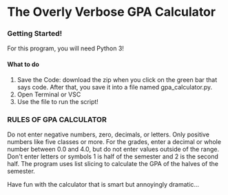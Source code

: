 # The Overly Verbose GPA Calculator

### Getting Started!

For this program, you will need Python 3! 

#### What to do
1. Save the Code: download the zip when you click on the green bar that says code. After that, you save it into a file named gpa_calculator.py.
2. Open Terminal or VSC
3. Use the file to run the script!

### RULES OF GPA CALCULATOR

Do not enter negative numbers, zero, decimals, or letters. Only positive numbers like five classes or more.
For the grades, enter  a decimal or whole number between 0.0 and 4.0, but do not enter values outside of the range.
Don't enter letters or symbols
1 is half of the semester and 2 is the second half. The program uses list slicing to calculate the GPA of the halves of the semester.

Have fun with the calculator that is smart but annoyingly dramatic...
